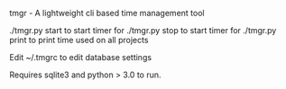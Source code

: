 tmgr - A lightweight cli based time management tool

./tmgr.py start <PROJECT> to start timer for <PROJECT>
./tmgr.py stop <PROJECT>	to start timer for <PROJECT>
./tmgr.py print						to print time used on all projects

Edit ~/.tmgrc to edit database settings

Requires sqlite3 and python > 3.0 to run.

